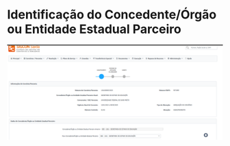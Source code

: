 # Identificação do Concedente/Órgão ou Entidade Estadual Parceiro

![](../../.gitbook/assets/image%20%2840%29.png)

